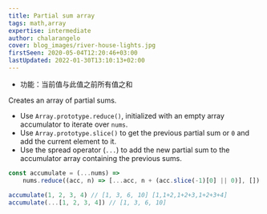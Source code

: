 ```yaml
---
title: Partial sum array
tags: math,array
expertise: intermediate
author: chalarangelo
cover: blog_images/river-house-lights.jpg
firstSeen: 2020-05-04T12:20:46+03:00
lastUpdated: 2022-01-30T13:10:13+02:00
---
```


-   功能：当前值与此值之前所有值之和

Creates an array of partial sums.

-   Use `Array.prototype.reduce()`, initialized with an empty array accumulator to iterate over `nums`.
-   Use `Array.prototype.slice()` to get the previous partial sum or `0` and add the current element to it.
-   Use the spread operator (`...`) to add the new partial sum to the accumulator array containing the previous sums.

```js
const accumulate = (...nums) =>
	nums.reduce((acc, n) => [...acc, n + (acc.slice(-1)[0] || 0)], [])
```

```js
accumulate(1, 2, 3, 4) // [1, 3, 6, 10] [1,1+2,1+2+3,1+2+3+4]
accumulate(...[1, 2, 3, 4]) // [1, 3, 6, 10]
```
